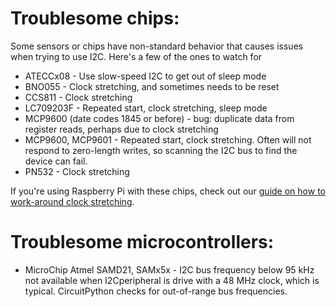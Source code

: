 # Troublesome chips:

Some sensors or chips have non-standard behavior that causes issues when
trying to use I2C. Here's a few of the ones to watch for

- ATECCx08 - Use slow-speed I2C to get out of sleep mode
- BNO055 - Clock stretching, and sometimes needs to be reset
- CCS811 - Clock stretching
- LC709203F - Repeated start, clock stretching, sleep mode
- MCP9600 (date codes 1845 or before) - bug: duplicate data from register
  reads, perhaps due to clock stretching
- MCP9600, MCP9601 - Repeated start, clock stretching. Often will not
  respond to zero-length writes, so scanning the I2C bus to find the
  device can fail.
- PN532 - Clock stretching

If you're using Raspberry Pi with these chips, check out our
[guide on how to work-around clock stretching](https://learn.adafruit.com/circuitpython-on-raspberrypi-linux/i2c-clock-stretching).

# Troublesome microcontrollers:

- MicroChip Atmel SAMD21, SAMx5x - I2C bus frequency below 95 kHz not available when I2Cperipheral is drive with a 48 MHz clock,
which is typical. CircuitPython checks for out-of-range bus frequencies.
